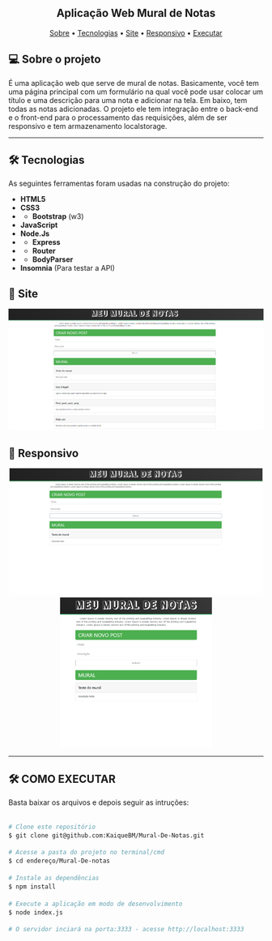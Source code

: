 <h2 align="center">
  Aplicação Web Mural de Notas
</h2>

<p align="center">
 <a href="#-sobre-o-projeto">Sobre</a> •
 <a href="#-tecnologias">Tecnologias</a> •
 <a href="#-site">Site</a> • 
 <a href="#-responsivo">Responsivo</a> • 
 <a href="#-como-executar">Executar</a> 
</p>

## 💻 Sobre o projeto

É uma aplicação web que serve de mural de notas. Basicamente, você tem uma página principal com um formulário na qual você pode usar colocar um título e uma descrição para
uma nota e adicionar na tela. Em baixo, tem todas as notas adicionadas. O projeto ele tem integração entre o back-end e o front-end para o processamento das requisições, além
de ser responsivo e tem armazenamento localstorage.

---

## 🛠 Tecnologias

As seguintes ferramentas foram usadas na construção do projeto:

-   **HTML5**
-   **CSS3**
-   -    **Bootstrap** (w3)
-   **JavaScript**
-   **Node.Js**
-   -    **Express**
-   -    **Router**
-   -    **BodyParser**
-   **Insomnia** (Para testar a API)

## 🚀 Site

<p align="center">
  <img alt="Notas" title="#Site" src="./assets/Home.png" width="1000px">
</p>

## 🚀 Responsivo

<p align="center">
  <img alt="notas" title="#Responsivo1" src="./assets/Responsivo.png" width="500px">
  <img alt="notas" title="#Responsivo2" src="./assets/Responsivo2.png" width="300px">
</p>

---

## 🛠 COMO EXECUTAR

Basta baixar os arquivos e depois seguir as intruções: 

```bash

# Clone este repositório
$ git clone git@github.com:KaiqueBM/Mural-De-Notas.git

# Acesse a pasta do projeto no terminal/cmd
$ cd endereço/Mural-De-notas

# Instale as dependências
$ npm install

# Execute a aplicação em modo de desenvolvimento
$ node index.js

# O servidor inciará na porta:3333 - acesse http://localhost:3333 

```

